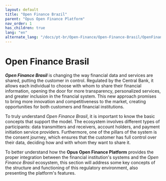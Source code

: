 ```yaml
---
layout: default
title: "Open Finance Brazil"
parent: "Opus Open Finance Platform"
nav_order: 1
has_children: true
lang: "en"
alternate_lang: "/docs/pt-br/Open-Finance/Open-Finance-Brasil/OpenFinanceBrasil/"
---
```


# Open Finance Brasil

***Open Finance Brasil*** is changing the way financial data and services are shared, putting the customer in control. Regulated by the Central Bank, it allows each individual to choose with whom to share their financial information, opening the door for more transparency, personalized services, and greater inclusion in the financial system. This new approach promises to bring more innovation and competitiveness to the market, creating opportunities for both customers and financial institutions.

To truly understand *Open Finance Brasil*, it is important to know the basic concepts that support the model. The ecosystem involves different types of participants: data transmitters and receivers, account holders, and payment initiation service providers. Furthermore, one of the pillars of the system is the consent journey, which ensures that the customer has full control over their data, deciding how and with whom they want to share it.

To better understand how the **Opus Open Finance Platform** provides the proper integration between the financial institution's systems and the *Open Finance Brasil* ecosystem, this section will address some key concepts of the structure and functioning of this regulatory environment, also presenting the platform's features.
